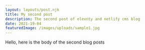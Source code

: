 ```yaml
---
layout: layouts/post.njk
title: My second post
description: The second post of elevnty and netlify cms blog
date: 2021-19-04
featuredImage: /images/uploads/sample1.jpg
---
```


Hello, here is the body of the second blog posts
